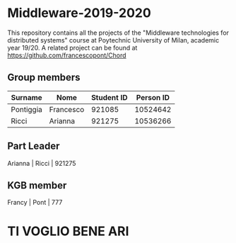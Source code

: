 # Middleware-2019-2020
This repository contains all the projects of the "Middleware technologies for distributed systems" course at Poytechnic University of Milan, academic year 19/20. A related project can be found at https://github.com/francescopont/Chord 

## Group members
Surname | Nome | Student ID | Person ID
------------ | ------------- | ------------- | -------------
Pontiggia | Francesco | 921085 | 10524642
Ricci | Arianna | 921275 | 10536266


## Part Leader

Arianna | Ricci | 921275

## KGB member

Francy | Pont | 777

# TI VOGLIO BENE ARI
